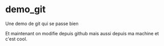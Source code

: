 # demo_git
Une demo de git qui se passe bien

Et maintenant on modifie depuis github
mais aussi depuis ma machine et c'est cool.
